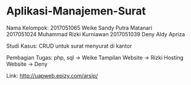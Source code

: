 # Aplikasi-Manajemen-Surat
Nama Kelompok:
2017051065 Weike Sandy Putra Matanari <br>
2017051024 Muhammad Rizki Kurniawan
2017051039 Deny Aldy Apriza 

Studi Kasus:
CRUD untuk surat menyurat di kantor

Pembagian Tugas:
php, sql -> Weike
Tampilan Website -> Rizki
Hosting Website -> Deny

Link:
http://uapweb.epizy.com/arsip/

